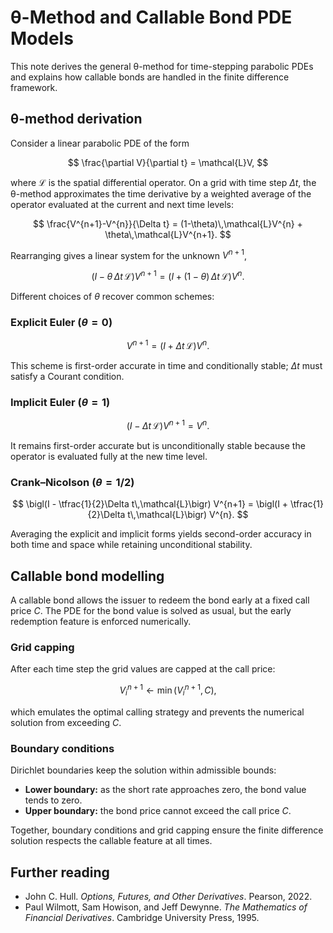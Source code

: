 # θ-Method and Callable Bond PDE Models

This note derives the general θ-method for time-stepping parabolic PDEs and explains how callable bonds are handled in the finite difference framework.

## θ-method derivation

Consider a linear parabolic PDE of the form

$$
\frac{\partial V}{\partial t} = \mathcal{L}V,
$$

where $\mathcal{L}$ is the spatial differential operator. On a grid with time step $\Delta t$, the θ-method approximates the time derivative by a weighted average of the operator evaluated at the current and next time levels:

$$
\frac{V^{n+1}-V^{n}}{\Delta t} = (1-\theta)\,\mathcal{L}V^{n} + \theta\,\mathcal{L}V^{n+1}.
$$

Rearranging gives a linear system for the unknown $V^{n+1}$,

$$
\bigl(I - \theta\,\Delta t\,\mathcal{L}\bigr) V^{n+1} = \bigl(I + (1-\theta)\,\Delta t\,\mathcal{L}\bigr) V^{n}.
$$

Different choices of $\theta$ recover common schemes:

### Explicit Euler ($\theta=0$)

$$
V^{n+1} = \bigl(I + \Delta t\,\mathcal{L}\bigr) V^{n}.
$$

This scheme is first-order accurate in time and conditionally stable; $\Delta t$ must satisfy a Courant condition.

### Implicit Euler ($\theta=1$)

$$
\bigl(I - \Delta t\,\mathcal{L}\bigr) V^{n+1} = V^{n}.
$$

It remains first-order accurate but is unconditionally stable because the operator is evaluated fully at the new time level.

### Crank–Nicolson ($\theta=1/2$)

$$
\bigl(I - \tfrac{1}{2}\Delta t\,\mathcal{L}\bigr) V^{n+1} = \bigl(I + \tfrac{1}{2}\Delta t\,\mathcal{L}\bigr) V^{n}.
$$

Averaging the explicit and implicit forms yields second-order accuracy in both time and space while retaining unconditional stability.

## Callable bond modelling

A callable bond allows the issuer to redeem the bond early at a fixed call price $C$. The PDE for the bond value is solved as usual, but the early redemption feature is enforced numerically.

### Grid capping

After each time step the grid values are capped at the call price:

$$
V^{n+1}_i \leftarrow \min\bigl(V^{n+1}_i, C\bigr),
$$

which emulates the optimal calling strategy and prevents the numerical solution from exceeding $C$.

### Boundary conditions

Dirichlet boundaries keep the solution within admissible bounds:

- **Lower boundary:** as the short rate approaches zero, the bond value tends to zero.
- **Upper boundary:** the bond price cannot exceed the call price $C$.

Together, boundary conditions and grid capping ensure the finite difference solution respects the callable feature at all times.

## Further reading

- John C. Hull. *Options, Futures, and Other Derivatives*. Pearson, 2022.
- Paul Wilmott, Sam Howison, and Jeff Dewynne. *The Mathematics of Financial Derivatives*. Cambridge University Press, 1995.
